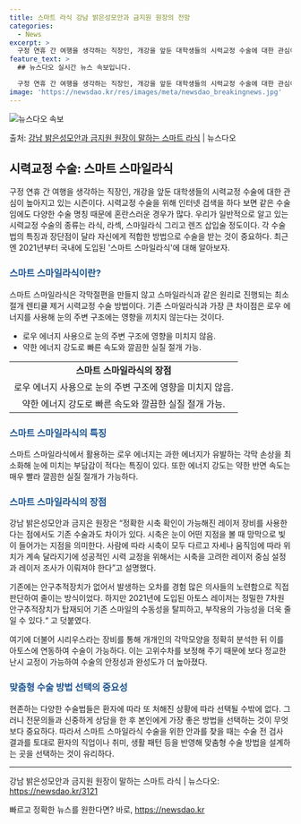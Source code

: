 ```yaml
---
title: 스마트 라식 강남 밝은성모안과 금지원 원장의 전망
categories:
  - News
excerpt: >
  구정 연휴 간 여행을 생각하는 직장인, 개강을 앞둔 대학생들의 시력교정 수술에 대한 관심이 높아지고 있는 시…
feature_text: >
  ## 뉴스다오 실시간 뉴스 속보입니다.

  구정 연휴 간 여행을 생각하는 직장인, 개강을 앞둔 대학생들의 시력교정 수술에 대한 관심이 높아지고 있는 시…
image: 'https://newsdao.kr/res/images/meta/newsdao_breakingnews.jpg'
---
```


![뉴스다오 속보](https://newsdao.kr/res/images/meta/newsdao_breakingnews.jpg)

<p>출처: <a href="https://newsdao.kr/3121" rel="dofollow">강남 밝은성모안과 금지원 원장이 말하는 스마트 라식</a> | 뉴스다오</p>

<h2 data-ke-size="size26">시력교정 수술: 스마트 스마일라식</h2>
<p data-ke-size="size16">구정 연휴 간 여행을 생각하는 직장인, 개강을 앞둔 대학생들의 시력교정 수술에 대한 관심이 높아지고 있는 시즌이다. 시력교정 수술을 위해 인터넷 검색을 하다 보면 같은 수술임에도 다양한 수술 명칭 때문에 혼란스러운 경우가 많다. 우리가 일반적으로 알고 있는 시력교정 수술의 종류는 라식, 라섹, 스마일라식 그리고 렌즈 삽입술 정도이다. 각 수술법의 특징과 장단점이 달라 자신에게 적합한 방법으로 수술을 받는 것이 중요하다. 최근엔 2021년부터 국내에 도입된 '스마트 스마일라식'에 대해 알아보자.</p>

<h3 data-ke-size="size24"><b><span style="color: #1a5490;">스마트 스마일라식이란?</span></b></h3>
<p data-ke-size="size16">스마트 스마일라식은 각막절편을 만들지 않고 스마일라식과 같은 원리로 진행되는 최소 절개 렌티큘 제거 시력교정 수술 방법이다. 기존 스마일라식과 가장 큰 차이점은 로우 에너지를 사용해 눈의 주변 구조에는 영향을 끼치지 않는다는 것이다.</p>

<ul>
  <li>로우 에너지 사용으로 눈의 주변 구조에 영향을 미치지 않음.</li>
  <li>약한 에너지 강도로 빠른 속도와 깔끔한 실질 절개 가능.</li>
</ul>

<table>
  <tr>
    <td style="text-align: center; height: 17px;"><b>스마트 스마일라식의 장점</b></td>
  </tr>
  <tr>
    <td style="text-align: center; height: 17px;">로우 에너지 사용으로 눈의 주변 구조에 영향을 미치지 않음.</td>
  </tr>
  <tr>
    <td style="text-align: center; height: 17px;">약한 에너지 강도로 빠른 속도와 깔끔한 실질 절개 가능.</td>
  </tr>
</table>

<h3 data-ke-size="size24"><b><span style="color: #1a5490;">스마트 스마일라식의 특징</span></b></h3>
<p data-ke-size="size16">스마트 스마일라식에서 활용하는 로우 에너지는 과한 에너지가 유발하는 각막 손상을 최소화해 눈에 미치는 부담감이 적다는 특징이 있다. 또한 에너지 강도는 약한 반면 속도는 매우 빨라 깔끔한 실질 절개가 가능하다.</p> 

<h3 data-ke-size="size24"><b><span style="color: #1a5490;">스마트 스마일라식의 장점</span></b></h3>
<p data-ke-size="size16">강남 밝은성모안과 금지은 원장은 “정확한 시축 확인이 가능해진 레이저 장비를 사용한다는 점에서도 기존 수술과도 차이가 있다. 시축은 눈이 어떤 지점을 볼 때 망막으로 빛이 들어가는 지점을 의미한다. 사람에 따라 시축이 모두 다르고 자세나 움직임에 따라 위치가 계속 달라지기에 성공적인 시력 교정을 위해서는 시축을 고려한 레이저 중심 설정과 레이저 조사가 이뤄져야 한다”고 설명했다.</p>
<p data-ke-size="size16">기존에는 안구추적장치가 없어서 발생하는 오차를 경험 많은 의사들의 노련함으로 직접 판단하여 줄이는 방식이었다. 하지만 2021년에 도입된 아토스 레이저는 정밀한 7차원 안구추적장치가 탑재되어 기존 스마일의 수동성을 탈피하고, 부작용의 가능성을 더욱 줄일 수 있다.“ 고 덧붙였다.</p>
<p data-ke-size="size16">여기에 더불어 시리우스라는 장비를 통해 개개인의 각막모양을 정확히 분석한 뒤 이를 아토스에 연동하여 수술이 가능하다. 이는 고위수차를 보정해 주기 때문에 보다 정교한 난시 교정이 가능하여 수술의 안정성과 완성도가 더 높아졌다.</p>

<h3 data-ke-size="size24"><b><span style="color: #1a5490;">맞춤형 수술 방법 선택의 중요성</span></b></h3>
<p data-ke-size="size16">현존하는 다양한 수술법들은 환자에 따라 또 처해진 상황에 따라 선택될 수밖에 없다. 그러니 전문의들과 신중하게 상담을 한 후 본인에게 가장 좋은 방법을 선택하는 것이 무엇보다 중요하다. 따라서 스마트 스마일라식 수술을 위한 안과를 찾을 때는 수술 전 검사 결과를 토대로 환자의 직업이나 취미, 생활 패턴 등을 반영해 맞춤형 수술 방법을 설계하는 곳을 선택하는 것이 유리하다.</p>

<hr>
<p data-ke-size="size16">강남 밝은성모안과 금지원 원장이 말하는 스마트 라식 | 뉴스다오: <a href="https://newsdao.kr/3121">https://newsdao.kr/3121</a></p> 

빠르고 정확한 뉴스를 원한다면? 바로, <a href="https://newsdao.kr" rel="dofollow">https://newsdao.kr</a>


